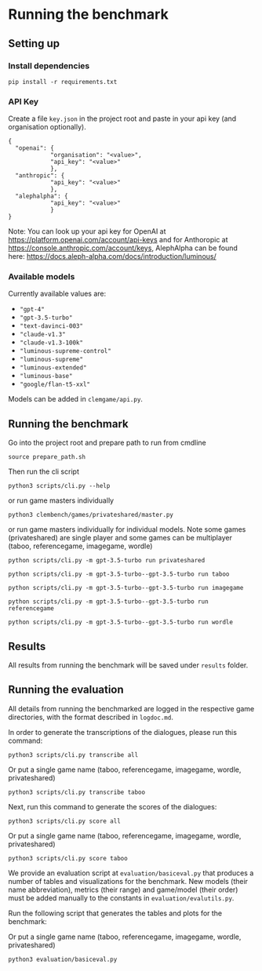 # Running the benchmark

## Setting up

### Install dependencies

```
pip install -r requirements.txt
```

### API Key

Create a file `key.json` in the project root and paste in your api key (and organisation optionally).

```
{
  "openai": {
            "organisation": "<value>", 
            "api_key": "<value>"
            },
  "anthropic": {
            "api_key": "<value>"
            },
  "alephalpha": {
            "api_key": "<value>"
            }
}
```

Note: You can look up your api key for OpenAI at https://platform.openai.com/account/api-keys and for Anthoropic
at https://console.anthropic.com/account/keys, AlephAlpha can be found
here: https://docs.aleph-alpha.com/docs/introduction/luminous/

### Available models

Currently available values are:

- `"gpt-4"`
- `"gpt-3.5-turbo"`
- `"text-davinci-003"`
- `"claude-v1.3"`
- `"claude-v1.3-100k"`
- `"luminous-supreme-control"`
- `"luminous-supreme"`
- `"luminous-extended"`
- `"luminous-base"`
- `"google/flan-t5-xxl"`

Models can be added in `clemgame/api.py`.

## Running the benchmark

Go into the project root and prepare path to run from cmdline

```
source prepare_path.sh
```

Then run the cli script

```
python3 scripts/cli.py --help
```

or run game masters individually

```
python3 clembench/games/privateshared/master.py
```

or run game masters individually for individual models. Note some games (privateshared) are single player and some games can be multiplayer (taboo, referencegame, imagegame, wordle)

```
python scripts/cli.py -m gpt-3.5-turbo run privateshared
```

```
python scripts/cli.py -m gpt-3.5-turbo--gpt-3.5-turbo run taboo
```

```
python scripts/cli.py -m gpt-3.5-turbo--gpt-3.5-turbo run imagegame
```

```
python scripts/cli.py -m gpt-3.5-turbo--gpt-3.5-turbo run referencegame
```

```
python scripts/cli.py -m gpt-3.5-turbo--gpt-3.5-turbo run wordle
```


## Results

All results from running the benchmark will be saved under `results` folder.

## Running the evaluation

All details from running the benchmarked are logged in the respective game directories,
with the format described in ```logdoc.md```.

In order to generate the transcriptions of the dialogues, please run this command:

```
python3 scripts/cli.py transcribe all
```

Or put a single game name (taboo, referencegame, imagegame, wordle, privateshared)

```
python3 scripts/cli.py transcribe taboo
```

Next, run this command to generate the scores of the dialogues:

```
python3 scripts/cli.py score all
```

Or put a single game name (taboo, referencegame, imagegame, wordle, privateshared)

```
python3 scripts/cli.py score taboo
```

We provide an evaluation script at `evaluation/basiceval.py` that produces a number of tables and visualizations for the benchmark. New models (their name abbreviation), metrics (their range) and game/model (their order) must be added manually to the constants in ```evaluation/evalutils.py```.

Run the following script that generates the tables and plots for the benchmark:

Or put a single game name (taboo, referencegame, imagegame, wordle, privateshared)

```
python3 evaluation/basiceval.py
```



